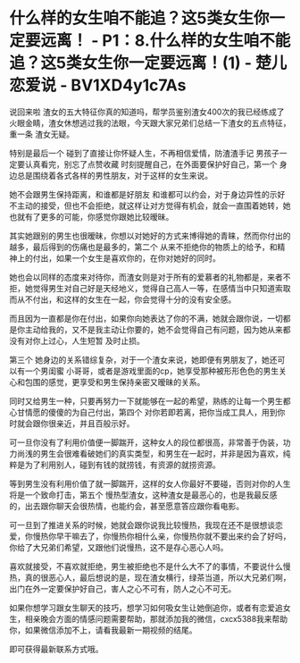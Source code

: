 # 什么样的女生咱不能追？这5类女生你一定要远离！ - P1：8.什么样的女生咱不能追？这5类女生你一定要远离！(1) - 楚儿恋爱说 - BV1XD4y1c7As

说回来啦 渣女的五大特征你真的知道吗，帮学员鉴别渣女400次的我已经练成了火眼金睛，渣女休想逃过我的法眼，今天跟大家兄弟们总结一下渣女的五点特征，重一条 渣女无疑。

特别是最后一个 碰到了直接让你怀疑人生，不再相信爱情，防渣渣手记 男孩子一定要认真看完，别忘了点赞收藏 时刻提醒自己，在外面要保护好自己，第一个 身边总是围绕着各式各样的男性朋友，对于这样的女生来说。

她不会跟男生保持距离，和谁都是好朋友 和谁都可以约会，对于身边异性的示好不主动的接受，但也不会拒绝，就这样让对方觉得有机会，就会一直围着她转，她也就有了更多的可能，你感觉你跟她比较暧昧。

其实她跟别的男生也很暧昧，你想以对她好的方式来博得她的青睐，然而你付出的越多，最后得到的伤痛也是最多的，第二个 从来不拒绝你的物质上的给予，和精神上的付出，如果一个女生是喜欢你的，在你对她好的同时。

她也会以同样的态度来对待你，而渣女则是对于所有的爱慕者的礼物都是，来者不拒，她觉得男生对自己好是天经地义，觉得自己高人一等，在感情当中只知道索取而从不付出，和这样的女生在一起，你会觉得十分的没有安全感。

而且因为一直都是你在付出，如果你向她表达了你的不满，她就会跟你说，一切都是你主动给我的，又不是我主动让你要的，她不会觉得自己有问题，因为她从来都没有对你上过心，人生短暂 及时止损。

第三个 她身边的关系错综复杂，对于一个渣女来说，她即便有男朋友了，她还可以有一个男闺蜜 小哥哥，或者是游戏里面的cp，她享受那种被形形色色的男生关心和包围的感觉，更享受和男生保持亲密又暧昧的关系。

同时又给男生一种，只要再努力一下就能够在一起的希望，熟练的让每一个男生都心甘情愿的傻傻的为自己付出，第四个 对你若即若离，把你当成工具人，用到你时就会跟你很亲近，并且百般示好。

可一旦你没有了利用价值便一脚踹开，这种女人的段位都很高，非常善于伪装，功力尚浅的男生会很难看破她们的真实类型，和男生在一起时，并非是因为喜欢，纯粹是为了利用别人，碰到有钱的就捞钱，有资源的就捞资源。

等到男生没有利用价值了就一脚踹开，这样的女人你最好不要碰，否则对你的人生将是一个致命打击，第五个 慢热型渣女，这种渣女是最恶心的，也是我最反感的，出去跟你聊天会很热情，也能约会，甚至愿意答应跟你看电影。

可一旦到了推进关系的时候，她就会跟你说我比较慢热，我现在还不是很想谈恋爱，你慢热你早干嘛去了，你慢热你相什么亲，你慢热你就不要出来约会了好吗，你给了大兄弟们希望，又跟他们说慢热，这不是存心恶心人吗。

喜欢就接受，不喜欢就拒绝，男生被拒绝也不是什么大不了的事情，不要说什么慢热，真的很恶心人，最后想说的是，现在渣女横行，绿茶当道，所以大兄弟们啊，出门在外一定要保护好自己，害人之心不可有，防人之心不可无。

如果你想学习跟女生聊天的技巧，想学习如何吸女生让她倒追你，或者有恋爱追女生，相亲晚会方面的情感问题需要帮助，那就添加我的微信，cxcx5388我来帮助你，如果微信添加不上，请看我最新一期视频的结尾。

即可获得最新联系方式哦。